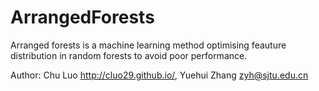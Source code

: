 # ArrangedForests
Arranged forests is a machine learning method optimising feauture distribution in random forests to avoid poor performance.

Author: Chu Luo <http://cluo29.github.io/>, Yuehui Zhang <zyh@sjtu.edu.cn>

